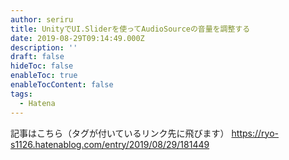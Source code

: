 ```yaml
---
author: seriru
title: UnityでUI.Sliderを使ってAudioSourceの音量を調整する
date: 2019-08-29T09:14:49.000Z
description: ''
draft: false
hideToc: false
enableToc: true
enableTocContent: false
tags:
  - Hatena
---
```


記事はこちら（タグが付いているリンク先に飛びます）
https://ryo-s1126.hatenablog.com/entry/2019/08/29/181449
